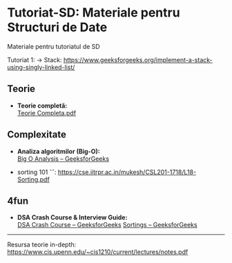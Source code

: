# Tutoriat-SD: Materiale pentru Structuri de Date

Materiale pentru tutoriatul de SD

Tutoriat 1:
-> Stack: https://www.geeksforgeeks.org/implement-a-stack-using-singly-linked-list/

## Teorie
- **Teorie completă:**  
  [Teorie Completa.pdf](https://github.com/FMI-Materials/FMI-Materials/blob/main/Year%20I/Semester%20II/Structuri%20De%20Date/Tutoriate/2019%20-%202020/Teorie%20Completa.pdf)


## Complexitate
- **Analiza algoritmilor (Big-O):**  
  [Big O Analysis – GeeksforGeeks](https://www.geeksforgeeks.org/analysis-algorithms-big-o-analysis/)

+ sorting 101 ˆˆ:
  https://cse.iitrpr.ac.in/mukesh/CSL201-1718/L18-Sorting.pdf

## 4fun
- **DSA Crash Course & Interview Guide:**  
  [DSA Crash Course – GeeksforGeeks](https://www.geeksforgeeks.org/dsa-crash-course-interview-guide/)
  [Sortings – GeeksforGeeks](https://www.geeksforgeeks.org/sorting-algorithms/)

---
Resursa teorie in-depth:
  https://www.cis.upenn.edu/~cis1210/current/lectures/notes.pdf

